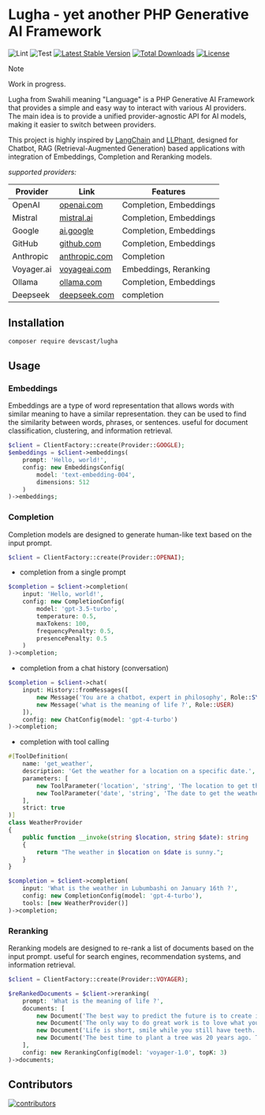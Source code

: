 # Lugha - yet another PHP Generative AI Framework

![Lint](https://github.com/devscast/lugha/actions/workflows/lint.yml/badge.svg)
![Test](https://github.com/devscast/lugha/actions/workflows/test.yml/badge.svg)
[![Latest Stable Version](https://poser.pugx.org/devscast/lugha/version)](https://packagist.org/packages/devscast/lugha)
[![Total Downloads](https://poser.pugx.org/devscast/lugha/downloads)](https://packagist.org/packages/devscast/lugha)
[![License](https://poser.pugx.org/devscast/lugha/license)](https://packagist.org/packages/devscast/lugha)

> [!NOTE]  
> Work in progress.

Lugha from Swahili meaning "Language" is a PHP Generative AI Framework that provides a simple and easy way to interact with various AI providers.
The main idea is to provide a unified provider-agnostic API for AI models, making it easier to switch between providers.

This project is highly inspired by [LangChain](https://www.langchain.com/) and [LLPhant](https://github.com/theodo-group/LLPhant/), designed 
for Chatbot, RAG (Retrieval-Augmented Generation) based applications with integration of Embeddings, Completion and Reranking models.

*supported providers:*

| Provider   | Link                                                | Features               |
|------------|-----------------------------------------------------|------------------------|
| OpenAI     | [openai.com](https://openai.com)                    | Completion, Embeddings |
| Mistral    | [mistral.ai](https://mistral.ai/)                   | Completion, Embeddings |
| Google     | [ai.google](https://ai.google/)                     | Completion, Embeddings |
| GitHub     | [github.com](https://github.com/marketplace/models) | Completion, Embeddings |
| Anthropic  | [anthropic.com](https://www.anthropic.com/)         | Completion             |
| Voyager.ai | [voyageai.com](https://www.voyageai.com/)           | Embeddings, Reranking  |
| Ollama     | [ollama.com](https://ollama.com/)                   | Completion, Embeddings | 
| Deepseek   | [deepseek.com](https://deepseek.com)                | completion             |



## Installation
```bash
composer require devscast/lugha
```

## Usage

### Embeddings
Embeddings are a type of word representation that allows words with similar meaning to have a similar representation.
they can be used to find the similarity between words, phrases, or sentences.
useful for document classification, clustering, and information retrieval.

```php
$client = ClientFactory::create(Provider::GOOGLE);
$embeddings = $client->embeddings(
    prompt: 'Hello, world!', 
    config: new EmbeddingsConfig(
        model: 'text-embedding-004',
        dimensions: 512
    )
)->embeddings;
```

### Completion
Completion models are designed to generate human-like text based on the input prompt.

```php
$client = ClientFactory::create(Provider::OPENAI);
```

- completion from a single prompt
```php
$completion = $client->completion(
    input: 'Hello, world!', 
    config: new CompletionConfig(
        model: 'gpt-3.5-turbo',
        temperature: 0.5,
        maxTokens: 100,
        frequencyPenalty: 0.5,
        presencePenalty: 0.5
    )
)->completion;
```

- completion from a chat history (conversation)
```php
$completion = $client->chat(
    input: History::fromMessages([
        new Message('You are a chatbot, expert in philosophy', Role::SYSTEM),
        new Message('what is the meaning of life ?', Role::USER)
    ]),
    config: new ChatConfig(model: 'gpt-4-turbo')
)->completion;
```

- completion with tool calling
```php
#[ToolDefinition(
    name: 'get_weather',
    description: 'Get the weather for a location on a specific date.',
    parameters: [
        new ToolParameter('location', 'string', 'The location to get the weather for.', required: true),
        new ToolParameter('date', 'string', 'The date to get the weather for.', required: true),
    ],
    strict: true
)]
class WeatherProvider
{
    public function __invoke(string $location, string $date): string
    {
        return "The weather in $location on $date is sunny.";
    }
}

$completion = $client->completion(
    input: 'What is the weather in Lubumbashi on January 16th ?',
    config: new CompletionConfig(model: 'gpt-4-turbo'),
    tools: [new WeatherProvider()] 
)->completion;
```

### Reranking
Reranking models are designed to re-rank a list of documents based on the input prompt.
useful for search engines, recommendation systems, and information retrieval.

```php  
$client = ClientFactory::create(Provider::VOYAGER);

$reRankedDocuments = $client->reranking(
    prompt: 'What is the meaning of life ?',
    documents: [
        new Document('The best way to predict the future is to create it.'),
        new Document('The only way to do great work is to love what you do.'),
        new Document('Life is short, smile while you still have teeth.'),
        new Document('The best time to plant a tree was 20 years ago. The second best time is now.')
    ],
    config: new RerankingConfig(model: 'voyager-1.0', topK: 3)
)->documents;
```

## Contributors

<a href="https://github.com/devscast/lugha/graphs/contributors" title="show all contributors">
  <img src="https://contrib.rocks/image?repo=devscast/lugha" alt="contributors"/>
</a>
